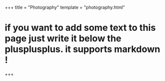 +++
title = "Photography"
template = "photography.html"

# if you want to add some text to this page just write it below the plusplusplus. it supports markdown !

+++
